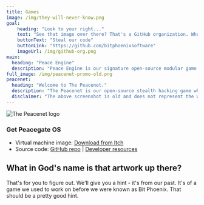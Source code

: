```yaml
---
title: Games
image: /img/they-will-never-know.png
goal:
    heading: "Look to your right..."
    text: "See that image over there? That's a GitHub organization. Who's GitHub organization is that? It's ours. What's on it? The source code of everything we've made that we use. Why? Because we want you to see it. We want you to use it, to modify it, to adapt it to any of your own projects, or whatever you desire. Go ahead. It's right there!"
    buttonText: "Steal our code"
    buttonLink: "https://github.com/bitphoenixsoftware"
    imageUrl: /img/github-org.png
main:
  heading: "Peace Engine"
  description: "Peace Engine is our signature open-source modular game engine.  It is written in .NET Core 3 on-top of MonoGame. Peace Engine is specifically designed for our stealth hacking game, The Peacenet. More information coming soon."
full_image: /img/peacenet-promo-old.png
peacenet:
  heading: "Welcome to The Peacenet."
  description: "The Peacenet is our open-source stealth hacking game where you use the Peacegate OS, an Ubuntu-based distribution, to enter a dystopian digital society as an undercover government operative.  You're on a mission to find the origin of, and put an end to, a piece of mind-altering malware that's spreading throughout the members of this world."
  disclaimer: "The above screenshot is old and does not represent the work-in-progress Peace Engine port."
---
```


![The Peacenet logo](/img/the-peacenet.png)

### Get Peacegate OS

 - Virtual machine image: [Download from Itch](https://bitphoenixsoftware.itch.io/the-peacenet)
 - Source code: [GitHub repo](https://github.com/bitphoenixsoftware/the-peacenet) | [Developer resources](https://dev.bitphoenixsoftware.com/the-peacenet)

## What in God's name is that artwork up there?

That's for you to figure out.  We'll give you a hint - it's from our past.  It's of a game we used to work on before we were known as Bit Phoenix.  That should be a pretty good hint.